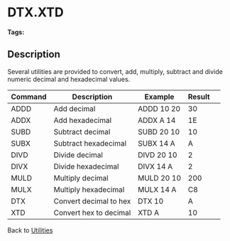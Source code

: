 # DTX.XTD

<PageHeader />

**Tags:**
<badge text='dtx.xtd' vertical='middle' />
<badge text='numeric and hexadecimal number operations' vertical='middle' />

## Description

Several utilities are provided to convert, add, multiply, subtract and divide numeric decimal and hexadecimal values.

| Command | Description | Example | Result |  |
| --- | --- | --- | --- | --- |
| ADDD | Add decimal | ADDD 10 20 | 30 |  |
| ADDX | Add hexadecimal | ADDX A 14 | 1E |  |
| SUBD | Subtract decimal | SUBD 20 10 | 10 |  |
| SUBX | Subtract hexadecimal | SUBX 14 A | A |  |
| DIVD | Divide decimal | DIVD 20 10 | 2 |  |
| DIVX | Divide hexadecimal | DIVX 14 A | 2 |  |
| MULD | Multiply decimal | MULD 20 10 | 200 |  |
| MULX | Multiply hexadecimal | MULX 14 A | C8 |  |
| DTX | Convert decimal to hex | DTX 10 | A |  |
| XTD | Convert hex to decimal | XTD A | 10 |

Back to [Utilities](./../utilities)

<PageFooter />
